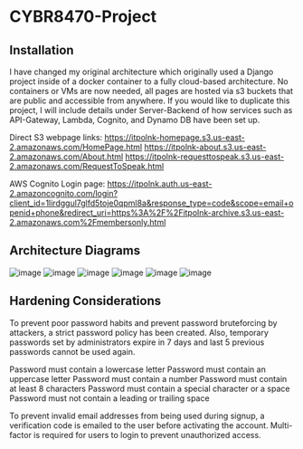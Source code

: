 # CYBR8470-Project 

## Installation
I have changed my original architecture which originally used a Django project inside of a docker container to a fully cloud-based architecture. No containers or VMs are now needed, all pages are hosted via s3 buckets that are public and accessible from anywhere. If you would like to duplicate this project, I will include details under Server-Backend of how services such as API-Gateway, Lambda, Cognito, and Dynamo DB have been set up. 

Direct S3 webpage links:
https://itpolnk-homepage.s3.us-east-2.amazonaws.com/HomePage.html
https://itpolnk-about.s3.us-east-2.amazonaws.com/About.html
https://itpolnk-requesttospeak.s3.us-east-2.amazonaws.com/RequestToSpeak.html

AWS Cognito Login page:
https://itpolnk.auth.us-east-2.amazoncognito.com/login?client_id=1lirdggul7glfd5toje0qpml8a&response_type=code&scope=email+openid+phone&redirect_uri=https%3A%2F%2Fitpolnk-archive.s3.us-east-2.amazonaws.com%2Fmembersonly.html

## Architecture Diagrams
![image](https://github.com/DillonPetschke/CYBR8470-Project/assets/51690971/815cba92-1b40-4b14-bdf6-6f436d51a29f)
![image](https://github.com/DillonPetschke/CYBR8470-Project/assets/51690971/9ca1a47f-cb44-435b-8e2e-1892fdd98e7e)
![image](https://github.com/DillonPetschke/CYBR8470-Project/assets/51690971/f5031753-7f6d-42ad-91c7-1bc239830dc9)
![image](https://github.com/DillonPetschke/CYBR8470-Project/assets/51690971/ced26375-b677-433e-99da-075d9c8040ac)
![image](https://github.com/DillonPetschke/CYBR8470-Project/assets/51690971/c8b73acb-4300-4289-8412-29e81a398be1)
![image](https://github.com/DillonPetschke/CYBR8470-Project/assets/51690971/eb9a68d8-7a27-4e4f-a458-a4c5b45be790)

## Hardening Considerations
To prevent poor password habits and prevent password bruteforcing by attackers, a strict password policy has been created. Also, temporary passwords set by administrators expire in 7 days and last 5 previous passwords cannot be used again. 

Password must contain a lowercase letter
Password must contain an uppercase letter
Password must contain a number
Password must contain at least 8 characters
Password must contain a special character or a space
Password must not contain a leading or trailing space

To prevent invalid email addresses from being used during signup, a verification code is emailed to the user before activating the account. 
Multi-factor is required for users to login to prevent unauthorized access. 

